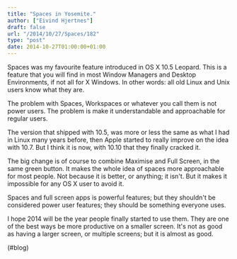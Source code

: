 ```yaml
---
title: "Spaces in Yosemite."
author: ["Eivind Hjertnes"]
draft: false
url: "/2014/10/27/Spaces/182"
type: "post"
date: 2014-10-27T01:00:00+01:00
---
```


Spaces was my favourite feature introduced in OS X 10.5 Leopard. This is
a feature that you will find in most Window Managers and Desktop
Environments, if not all for X Windows. In other words: all old Linux
and Unix users know what they are.

The problem with Spaces, Workspaces or whatever you call them is not
power users. The problem is make it understandable and approachable for
regular users.

The version that shipped with 10.5, was more or less the same as what I
had in Linux many years before, then Apple started to really improve on
the idea with 10.7. But I think it is now, with 10.10 that they finally
cracked it.

The big change is of course to combine Maximise and Full Screen, in the
same green button. It makes the whole idea of spaces more approachable
for most people. Not because it is better, or anything; it isn't. But it
makes it impossible for any OS X user to avoid it.

Spaces and full screen apps is powerful features; but they shouldn't be
considered power user features; they should be something everyone uses.

I hope 2014 will be the year people finally started to use them. They
are one of the best ways be more productive on a smaller screen. It's
not as good as having a larger screen, or multiple screens; but it is
almost as good.

(#blog)
